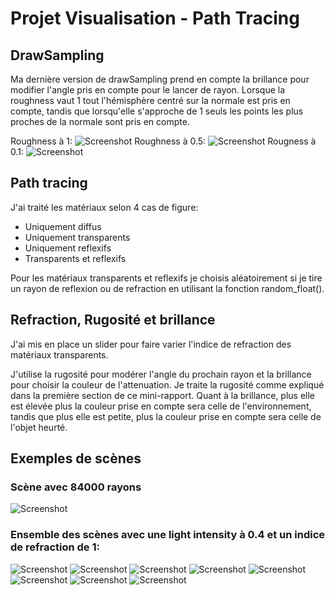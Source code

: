 # Projet Visualisation - Path Tracing

## DrawSampling

Ma dernière version de drawSampling prend en compte la brillance pour modifier l'angle pris en compte pour le lancer de rayon.
Lorsque la roughness vaut 1 tout l'hémisphère centré sur la normale est pris en compte, tandis que lorsqu'elle s'approche de 1 seuls les points les plus proches de la normale sont pris en compte.

Roughness à 1:
![Screenshot](captures/sampling1.png)
Roughness à 0.5:
![Screenshot](captures/sampling05.png)
Rougness à 0.1:
![Screenshot](captures/sampling01.png)


## Path tracing 

J'ai traité les matériaux selon 4 cas de figure:
- Uniquement diffus
- Uniquement transparents 
- Uniquement reflexifs 
- Transparents et reflexifs 

Pour les matériaux transparents et reflexifs je choisis aléatoirement si je tire un rayon de reflexion ou de refraction en utilisant la fonction random_float().

## Refraction, Rugosité et brillance
J'ai mis en place un slider pour faire varier l'indice de refraction des matériaux transparents.

J'utilise la rugosité pour modérer l'angle du prochain rayon et la brillance pour choisir la couleur de l'attenuation. Je traite la rugosité comme expliqué dans la première section de ce mini-rapport. Quant à la brillance, plus elle est élevée plus la couleur prise en compte sera celle de l'environnement, tandis que plus elle est petite, plus la couleur prise en compte sera celle de l'objet heurté.

## Exemples de scènes 

### Scène avec 84000 rayons
![Screenshot](captures/manyrays.png)

### Ensemble des scènes avec une light intensity à 0.4 et un indice de refraction de 1:
![Screenshot](captures/1-04-1.png)
![Screenshot](captures/2-04-1.png)
![Screenshot](captures/3-04-1.png)
![Screenshot](captures/4-04-1.png)
![Screenshot](captures/5-04-1.png)
![Screenshot](captures/6-04-1.png)
![Screenshot](captures/7-04-1.png)
![Screenshot](captures/8-04-1.png)

